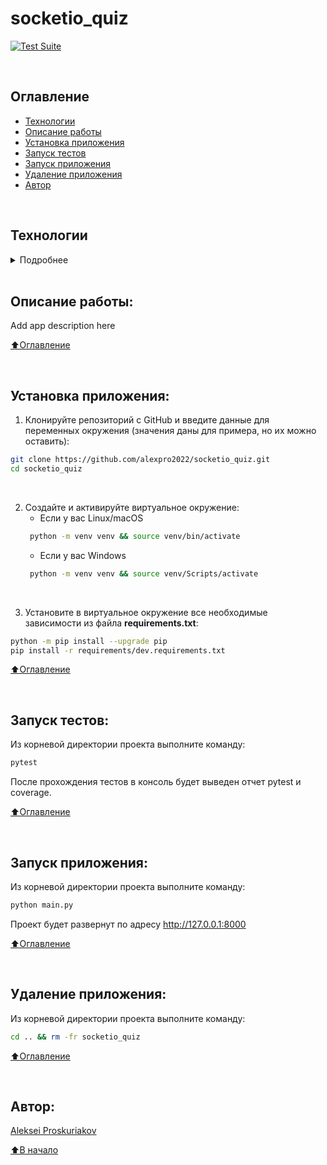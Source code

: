 # socketio_quiz


[![Test Suite](https://github.com/alexpro2022/socketio_quiz/actions/workflows/branch_test.yml/badge.svg)](https://github.com/alexpro2022/socketio_quiz/actions/workflows/branch_test.yml)



<br>

## Оглавление
- [Технологии](#технологии)
- [Описание работы](#описание-работы)
- [Установка приложения](#установка-приложения)
- [Запуск тестов](#запуск-тестов)
- [Запуск приложения](#запуск-приложения)
- [Удаление приложения](#удаление-приложения)
- [Автор](#автор)

<br>


## Технологии
<details><summary>Подробнее</summary><br>

[![Python](https://img.shields.io/badge/python-3.10%20%7C%203.11%20%7C%203.12-blue?logo=python)](https://www.python.org/)
[![Pydantic](https://img.shields.io/badge/pydantic-2.10-blue?logo=Pydantic)](https://docs.pydantic.dev/)
[![Uvicorn](https://img.shields.io/badge/-Uvicorn-464646?logo=Uvicorn)](https://www.uvicorn.org/)
[![GitHub_Actions](https://img.shields.io/badge/-GitHub_Actions-464646?logo=GitHub)](https://docs.github.com/en/actions)
[![Pytest](https://img.shields.io/badge/-Pytest-464646?logo=Pytest)](https://docs.pytest.org/en/latest/)
[![pytest-asyncio](https://img.shields.io/badge/-Pytest--asyncio-464646?logo=Pytest-asyncio)](https://pypi.org/project/pytest-asyncio/)
[![pytest-cov](https://img.shields.io/badge/-pytest--cov-464646?logo=pytest-cov)](https://pytest-cov.readthedocs.io/en/latest/)
[![pre-commit](https://img.shields.io/badge/-pre--commit-464646?logo=pre-commit)](https://pre-commit.com/)

[⬆️Оглавление](#оглавление)

</details>

<br>


## Описание работы:
Add app description here

[⬆️Оглавление](#оглавление)

<br>


## Установка приложения:

1. Клонируйте репозиторий с GitHub и введите данные для переменных окружения (значения даны для примера, но их можно оставить):

```bash
git clone https://github.com/alexpro2022/socketio_quiz.git
cd socketio_quiz
```
<br>

2. Создайте и активируйте виртуальное окружение:
   * Если у вас Linux/macOS
   ```bash
    python -m venv venv && source venv/bin/activate
   ```
   * Если у вас Windows
   ```bash
    python -m venv venv && source venv/Scripts/activate
   ```
<br>

3. Установите в виртуальное окружение все необходимые зависимости из файла **requirements.txt**:
```bash
python -m pip install --upgrade pip
pip install -r requirements/dev.requirements.txt
```

[⬆️Оглавление](#оглавление)

<br>


## Запуск тестов:
Из корневой директории проекта выполните команду:
```bash
pytest
```
После прохождения тестов в консоль будет выведен отчет pytest и coverage.

[⬆️Оглавление](#оглавление)

<br>


## Запуск приложения:
Из корневой директории проекта выполните команду:
```bash
python main.py
```
Проект будет развернут по адресу http://127.0.0.1:8000

[⬆️Оглавление](#оглавление)

<br>

## Удаление приложения:
Из корневой директории проекта выполните команду:
```bash
cd .. && rm -fr socketio_quiz
```

[⬆️Оглавление](#оглавление)

<br>

## Автор:
[Aleksei Proskuriakov](https://github.com/alexpro2022)

[⬆️В начало](#socketio_quiz)

<!--

    python -m venv venv && source venv/Scripts/activate
    python -m pip install --upgrade pip && pip install -r requirements/dev.requirements.txt


    pre-commit run --all-files


coverage run -m pytest

pytest --cov=src

-->
